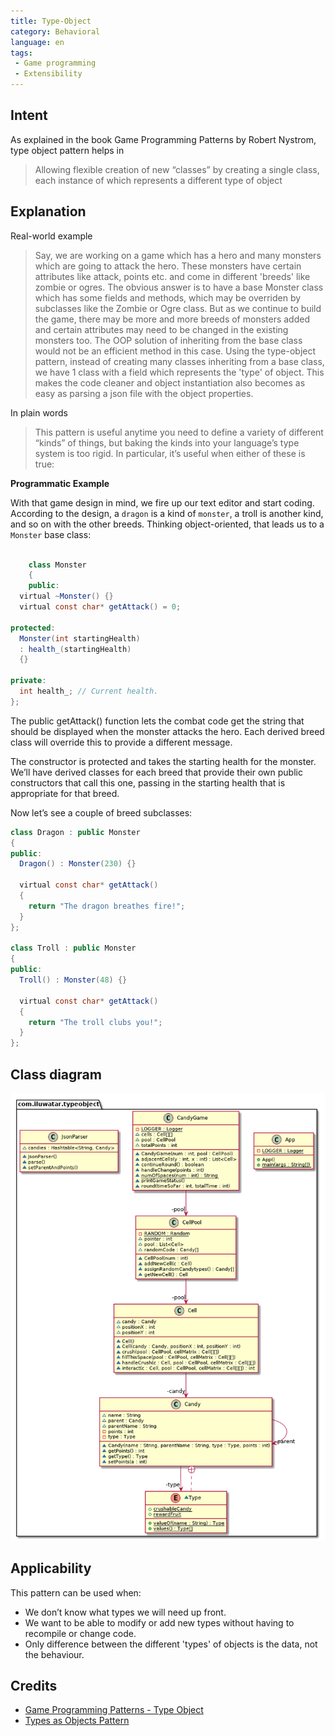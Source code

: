 ```yaml
---
title: Type-Object
category: Behavioral
language: en
tags:
 - Game programming
 - Extensibility
---
```


## Intent
As explained in the book Game Programming Patterns by Robert Nystrom, type object pattern helps in

> Allowing flexible creation of new “classes” by creating a single class, each instance of which represents a different type of object

## Explanation

Real-world example

>Say, we are working on a game which has a hero and many monsters which are going to attack the hero. These monsters have certain attributes like attack, points etc. and come in different 'breeds' like zombie or ogres. The obvious answer is to have a base Monster class which has some fields and methods, which may be overriden by subclasses like the Zombie or Ogre class. But as we continue to build the game, there may be more and more breeds of monsters added and certain attributes may need to be changed in the existing monsters too. The OOP solution of inheriting from the base class would not be an efficient method in this case.
>Using the type-object pattern, instead of creating many classes inheriting from a base class, we have 1 class with a field which represents the 'type' of object. This makes the code cleaner and object instantiation also becomes as easy as parsing a json file with the object properties.

In plain words

>This pattern is useful anytime you need to define a variety of different “kinds” of things, but baking the kinds into your language’s type system is too rigid. In particular, it’s useful when either of these is true:

**Programmatic Example**

With that game design in mind, we fire up our text editor and start coding. According to the design, a `dragon` is a kind of `monster`, a troll is another kind, and so on with the other breeds. Thinking object-oriented, that leads us to a `Monster` base class:

```java

    class Monster
    {
    public:
  virtual ~Monster() {}
  virtual const char* getAttack() = 0;

protected:
  Monster(int startingHealth)
  : health_(startingHealth)
  {}

private:
  int health_; // Current health.
};
```
The public getAttack() function lets the combat code get the string that should be displayed when the monster attacks the hero. Each derived breed class will override this to provide a different message.

The constructor is protected and takes the starting health for the monster. We’ll have derived classes for each breed that provide their own public constructors that call this one, passing in the starting health that is appropriate for that breed.

Now let’s see a couple of breed subclasses:

```java
class Dragon : public Monster
{
public:
  Dragon() : Monster(230) {}

  virtual const char* getAttack()
  {
    return "The dragon breathes fire!";
  }
};

class Troll : public Monster
{
public:
  Troll() : Monster(48) {}

  virtual const char* getAttack()
  {
    return "The troll clubs you!";
  }
};

```



## Class diagram
![alt text](./etc/typeobjectpattern.urm.png "Type-Object pattern class diagram")

## Applicability
This pattern can be used when:

* We don’t know what types we will need up front.
* We want to be able to modify or add new types without having to recompile or change code.
* Only difference between the different 'types' of objects is the data, not the behaviour.
 
## Credits

* [Game Programming Patterns - Type Object](http://gameprogrammingpatterns.com/type-object.html)
* [Types as Objects Pattern](http://www.cs.sjsu.edu/~pearce/modules/patterns/analysis/top.htm)
